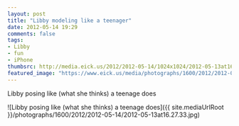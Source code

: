 ```yaml
---
layout: post
title: "Libby modeling like a teenager"
date: 2012-05-14 19:29
comments: false
tags: 
- Libby
- fun
- iPhone
thumbsrc: http://media.eick.us/2012/2012-05-14/1024x1024/2012-05-13at16.27.33.jpg
featured_image: "https://www.eick.us/media/photographs/1600/2012/2012-05-14/2012-05-13at16.27.33.jpg"
---
```

Libby posing like (what she thinks) a teenage does



![Libby posing like (what she thinks) a teenage does]({{ site.mediaUrlRoot }}/photographs/1600/2012/2012-05-14/2012-05-13at16.27.33.jpg)

